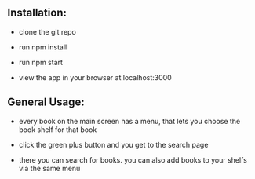 ## Installation:

- clone the git repo

- run npm install 

- run npm start

- view the app in your browser at localhost:3000

## General Usage:

- every book on the main screen has a menu, that lets you choose the book shelf for that book

- click the green plus button and you get to the search page

- there you can search for books. you can also add books to your shelfs via the same menu